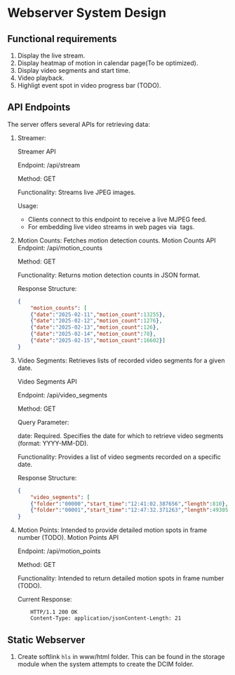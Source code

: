 # Webserver System Design

## Functional requirements
1. Display the live stream.
2. Display heatmap of motion in calendar page(To be optimized).
3. Display video segments and start time. 
4. Video playback.
5. Highligt event spot in video progress bar (TODO).

## API Endpoints
The server offers several APIs for retrieving data:

1. Streamer: 

    Streamer API

    Endpoint: /api/stream

    Method: GET

    Functionality: Streams live JPEG images.

    Usage:
    + Clients connect to this endpoint to receive a live MJPEG feed.
    + For embedding live video streams in web pages via <img> tags.

2. Motion Counts: Fetches motion detection counts.
    Motion Counts API
    Endpoint: /api/motion_counts

    Method: GET

    Functionality: Returns motion detection counts in JSON format.

    Response Structure:
    ```json
    { 
        "motion_counts": [
        {"date":"2025-02-11","motion_count":13255},
        {"date":"2025-02-12","motion_count":1276},
        {"date":"2025-02-13","motion_count":126},
        {"date":"2025-02-14","motion_count":78},
        {"date":"2025-02-15","motion_count":16602}] 
    }
    ```
3. Video Segments: Retrieves lists of recorded video segments for a given date.

    Video Segments API

    Endpoint: /api/video_segments

    Method: GET

    Query Parameter:

    date: Required. Specifies the date for which to retrieve video segments (format: YYYY-MM-DD).

    Functionality: Provides a list of video segments recorded on a specific date.

    Response Structure:

    ```json
    { 
        "video_segments": [
        {"folder":"00000","start_time":"12:41:02.387656","length":810},
        {"folder":"00001","start_time":"12:47:32.371263","length":493050}] 
    }
    ```

4. Motion Points: Intended to provide detailed motion spots in frame number (TODO).
    Motion Points API

    Endpoint: /api/motion_points

    Method: GET

    Functionality: Intended to return detailed motion spots in frame number (TODO).

    Current Response: 
    ```
        HTTP/1.1 200 OK
        Content-Type: application/jsonContent-Length: 21  
    ```
## Static Webserver
1. Create softlink `hls` in www/html folder. This can be found in the storage module when the system attempts to create the DCIM folder.